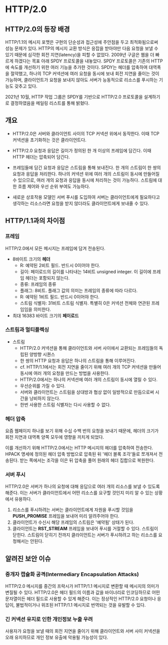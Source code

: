 # HTTP/2.0

## HTTP/2.0의 등장 배경

HTTP/1.1의 메시지 포맷은 구현의 단순성과 접근성에 주안점을 두고 최적화됨으로써 성능 문제가 있다. HTTP의 메시지 교환 방식은 응잡을 받아야만 다음 요청을 보낼 수 있기 때문에 심각한 회전 지연(latency)을 피할 수 없었다. 2009년 구글은 웹을 더 빠르게 하겠다는 목표 아래 SPDY 프로토콜을 내놓았다. SPDY 프로토콜은 기존의 HTTP에 속도를 개선하기 위한 여러 기능을 추가한 것이다. SPDY는 헤더를 압축하여 대역폭을 절약했고, 하나의 TCP 커넥션에 여러 요청을 동시에 보내 회전 지연을 줄이는 것이 가능하며, 클라이언트가 요청을 보내지 않아도 서버가 능동적으로 리소스를 푸시하는 기능도 갖추고 있다.

2021년 10월, HTTP 작업 그룹은 SPDY를 기반으로 HTTP/2.0 프로토콜을 설계하기로 결정하였음을 메일링 리스트를 통해 밝혔다.

## 개요

* HTTP/2.0은 서버와 클라이언트 사이의 TCP 커넥션 위에서 동작한다. 이때 TCP 커넥션을 초기화하는 것은 클라이언트다.

* HTTP/2.0 요청과 응답은 길이가 정의된 한 개 이상의 프레임에 담긴다. 이때 HTTP 헤더는 압축되어 담긴다.

* 프레임들에 담긴 요청과 응답은 스트림을 통해 보내진다. 한 개의 스트림이 한 쌍의 요청과 응답을 처리한다. 하나의 커넥션 위에 여러 개의 스트림이 동시에 만들어질 수 있으므로, 여러 개의 요청과 응답을 동시에 처리하는 것이 가능하다. 스트림에 대한 흐름 제어와 우선 순위 부여도 가능하다.

* 새로운 상호작용 모델인 서버 푸시를 도입하여 서버는 클라이언트에게 필요하다고 생각하는 리소스라면 요청을 받지 않더라도 클라이언트에게 보내줄 수 있다.

## HTTP/1.1과의 차이점

### 프레임

HTTP/2.0에서 모든 메시지는 프레임에 담겨 전송된다.

* 8바이트 크기의 **헤더**
  * R: 예약된 2비트 필드. 반드시 0이어야 한다.
  * 길이: 페이로드의 길이를 나타내는 14비트 unsigned integer. 이 길이에 프레임 헤더는 포함되지 않는다.
  * 종류: 프레임의 종류
  * 플래그: 8비트. 플래그 값의 의미는 프레임의 종류에 따라 다르다.
  * R: 예약된 1비트 필드. 반드시 0이어야 한다. 
  * 스트림 식별자: 31비트 스트림 식별자. 특별히 0은 커넥션 전체와 연관된 프레임임을 의미한다.
* 최대 16383 바이트 크기의 **페이로드**

### 스트림과 멀티플렉싱

* 스트림
  * HTTP/2.0 커넥션을 통해 클라이언트와 서버 사이에서 교환되는 프레임들의 독립된 양방향 시퀀스
  * 한 쌍의 HTTP 요청과 응답은 하나의 스트림을 통해 이루어진다.
  * cf. HTTP/1.1에서는 회전 지연을 줄이기 위해 여러 개의 TCP 커넥션을 만들어 동시에 여러 개의 요청을 만드는 방법을 사용한다.
  * HTTP/2.0에서는 하나의 커넥션에 여러 개의 스트림이 동시에 열릴 수 있다.
  * 우선순위를 가질 수 있다.
  * 서버와 클라이언트는 스트림을 상대방과 협상 없이 일방적으로 만듬으로써 시간을 낭비하지 않는다.
  * 한번 사용한 스트림 식별자는 다시 사용할 수 없다.

### 헤더 압축

요즘 웹페이지 하나를 보기 위해 수십 수백 번의 요청을 보내기 때문에, 헤더의 크기가 회전 지연과 대역폭 양쪽 모두에 영향을 끼치게 되었다.

이를 개선하기 위해 HTTP/2.0에서는 HTTP 메시지의 헤더를 압축하여 전송한다. HPACK 명세에 정의된 헤더 압축 방법으로 압축된 뒤 '헤더 블록 조각'들로 쪼개져서 전송된다. 받는 쪽에서는 조각을 이은 뒤 압축을 풀어 원래의 헤더 집합으로 복원한다.

### 서버 푸시

HTTP/2.0은 서버가 하나의 요청에 대해 응답으로 여러 개의 리소스를 보낼 수 있도록 해준다. 이는 서버가 클라이언트에서 어떤 리소스를 요구할 것인지 미리 알 수 있는 상황에서 유용하다.

1. 리소스를 푸시하려는 서버는 클라이언트에게 자원을 푸시할 것임을 **PUSH_PROMISE** 프레임을 보내어 미리 알려주어야 한다. 
2. 클라이언트가 수신시 해당 프레임의 스트림은 '예약됨' 상태가 된다.
3. 클라이언트는 **RST_STREAM** 프레임을 보내어 푸시를 거절할 수 있다. 스트림이 닫힌다. 스트림이 닫히기 전까지 클라이언트는 서버가 푸시하려고 하는 리소스를 요청해서는 안된다.

## 알려진 보안 이슈

### 중개자 캡슐화 공격(Intermediary Encapsulation Attacks)

HTTP/2.0 메시지를 중간의 프락시가 HTTP/1.1 메시지로 변환할 때 메시지의 의미가 변질될 수 있다. HTTP/2.0은 헤더 필드의 이름과 값을 바이너리로 인코딩하므로 어떤 문자열이든 헤더 필드로 사용할 수 있게 해준다. 이는 정상적인 HTTP/2.0 요청이나 응답이, 불법적이거나 위조된 HTTP/1.1 메시지로 번역되는 것을 유발할 수 있다. 

### 긴 커넥션 유지로 인한 개인정보 누출 우려

사용자가 요청을 보낼 때의 회전 지연을 줄이기 위해 클라이언트와 서버 사이 커넥션을 오래 유지하므로 개인 정보 유출에 악용될 가능성이 있다.
